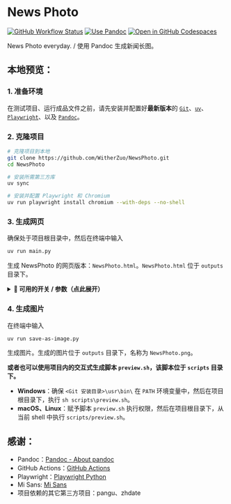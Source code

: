 # News Photo

[![GitHub Workflow Status](https://img.shields.io/github/actions/workflow/status/WitherZuo/NewsPhoto/main.yml?style=for-the-badge&logo=github-actions&logoColor=white)](https://github.com/WitherZuo/NewsPhoto/actions) [![Use Pandoc](https://img.shields.io/badge/Pandoc-%23f5f5f5?style=for-the-badge&logo=markdown&logoColor=%23000&labelColor=%23ddd)](https://pandoc.org) [![Open in GitHub Codespaces](https://img.shields.io/badge/_-Open%20in%20GitHub%20Codespaces-%2324292e?style=for-the-badge&logo=github&logoColor=%23ffffff&labelColor=%232f363d&color=%2324292e)](https://codespaces.new/WitherZuo/NewsPhoto?quickstart=1)

News Photo everyday. / 使用 Pandoc 生成新闻长图。

## 本地预览：

### 1. 准备环境

在测试项目、运行成品文件之前，请先安装并配置好**最新版本**的 [`Git`](https://git-scm.com/downloads)、[`uv`](https://docs.astral.sh/uv/getting-started/installation/)、[`Playwright`](https://playwright.dev/python/docs/intro#installing-playwright)、以及 [`Pandoc`](https://pandoc.org/installing.html)。

### 2. 克隆项目
```bash
# 克隆项目到本地
git clone https://github.com/WitherZuo/NewsPhoto.git
cd NewsPhoto

# 安装所需第三方库
uv sync

# 安装并配置 Playwright 和 Chromium
uv run playwright install chromium --with-deps --no-shell
```

### 3. 生成网页

确保处于项目根目录中，然后在终端中输入

```bash
uv run main.py
```

生成 NewsPhoto 的网页版本：`NewsPhoto.html`。`NewsPhoto.html` 位于 `outputs` 目录下。

<details>
<summary><b>📌 可用的开关 / 参数（点此展开）</b></summary>

```bash
# 命令格式
uv run main.py [-h] [-g GREETING_TEXT] [-s STYLE_NAME] [NEWS_FILE]

# 开关 / 参数说明：
NEWS_FILE：
生成 NewsPhoto 时所使用的新闻稿文件路径。（默认值：./news.txt）

-g / --greeting GREETING_TEXT：
问候内容文本。（默认值：……）

-s / --style STYLE_NAME：
生成 NewsPhoto 时所使用的样式，可选值：light | dark | springfestival。（默认值：light）
```

</details>

### 4. 生成图片

在终端中输入

```bash
uv run save-as-image.py
```

生成图片。生成的图片位于 `outputs` 目录下，名称为 `NewsPhoto.png`。

**或者也可以使用项目内的交互式生成脚本 `preview.sh`，该脚本位于 `scripts` 目录下。**

- **Windows**：确保 `<Git 安装目录>\usr\bin\` 在 `PATH` 环境变量中，然后在项目根目录下，执行 `sh scripts\preview.sh`。
- **macOS、Linux**：赋予脚本 `preview.sh` 执行权限，然后在项目根目录下，从当前 shell 中执行 `scripts/preview.sh`。

## 感谢：

- Pandoc：[Pandoc - About pandoc](https://pandoc.org)
- GitHub Actions：[GitHub Actions](https://github.com/features/actions)
- Playwright：[Playwright Python](https://playwright.dev/python/)
- Mi Sans: [Mi Sans](https://hyperos.mi.com/font)
- 项目依赖的其它第三方项目：pangu、zhdate
